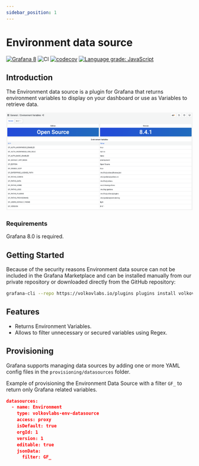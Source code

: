 ```yaml
---
sidebar_position: 1
---
```


# Environment data source

[![Grafana 8](https://img.shields.io/badge/Grafana-8-orange)](https://www.grafana.com)
![CI](https://github.com/volkovlabs/volkovlabs-env-datasource/workflows/CI/badge.svg)
[![codecov](https://codecov.io/gh/VolkovLabs/volkovlabs-env-datasource/branch/main/graph/badge.svg?token=2W9VR0PG5N)](https://codecov.io/gh/VolkovLabs/volkovlabs-env-datasource)
[![Language grade: JavaScript](https://img.shields.io/lgtm/grade/javascript/g/VolkovLabs/volkovlabs-env-datasource.svg?logo=lgtm&logoWidth=18)](https://lgtm.com/projects/g/VolkovLabs/volkovlabs-env-datasource/context:javascript)

## Introduction

The Environment data source is a plugin for Grafana that returns environment variables to display on your dashboard or use as Variables to retrieve data.

![Dashboard](https://raw.githubusercontent.com/VolkovLabs/volkovlabs-env-datasource/main/src/img/dashboard.png)

### Requirements

Grafana 8.0 is required.

## Getting Started

Because of the security reasons Environment data source can not be included in the Grafana Marketplace and can be installed manually from our private repository or downloaded directly from the GitHub repository:

```bash
grafana-cli --repo https://volkovlabs.io/plugins plugins install volkovlabs-env-datasource
```

## Features

- Returns Environment Variables.
- Allows to filter unnecessary or secured variables using Regex.

## Provisioning

Grafana supports managing data sources by adding one or more YAML config files in the `provisioning/datasources` folder.

Example of provisioning the Environment Data Source with a filter `GF_` to return only Grafana related variables.

```json
datasources:
  - name: Environment
    type: volkovlabs-env-datasource
    access: proxy
    isDefault: true
    orgId: 1
    version: 1
    editable: true
    jsonData:
      filter: GF_
```
